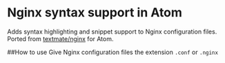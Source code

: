 # Nginx syntax support in Atom

Adds syntax highlighting and snippet support to Nginx configuration files.
Ported from [textmate/nginx](https://github.com/johnmuhl/nginx-tmbundle) for Atom.

##How to use
Give Nginx configuration files the extension `.conf` or `.nginx`
